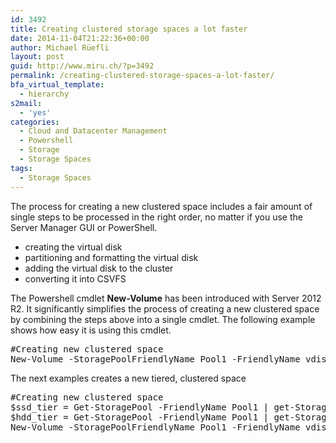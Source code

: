 ```yaml
---
id: 3492
title: Creating clustered storage spaces a lot faster
date: 2014-11-04T21:22:36+00:00
author: Michael Rüefli
layout: post
guid: http://www.miru.ch/?p=3492
permalink: /creating-clustered-storage-spaces-a-lot-faster/
bfa_virtual_template:
  - hierarchy
s2mail:
  - 'yes'
categories:
  - Cloud and Datacenter Management
  - Powershell
  - Storage
  - Storage Spaces
tags:
  - Storage Spaces
---
```

The process for creating a new clustered space includes a fair amount of single steps to be processed in the right order, no matter if you use the Server Manager GUI or PowerShell.

  * creating the virtual disk
  * partitioning and formatting the virtual disk
  * adding the virtual disk to the cluster
  * converting it into CSVFS

The Powershell cmdlet **New-Volume** has been introduced with Server 2012 R2. It significantly simplifies the process of creating a new clustered space by combining the steps above into a single cmdlet. The following example shows how easy it is using this cmdlet.

<pre>#Creating new clustered space
New-Volume -StoragePoolFriendlyName Pool1 -FriendlyName vdisk1 -PhysicalDiskRedundancy 3 -FileSystem CSVFS_NTFS  -NumberOfColumns 4 -ResiliencySettingName Mirror -Size 1TB</pre>

The next examples creates a new tiered, clustered space

<pre>#Creating new clustered space
$ssd_tier = Get-StoragePool -FriendlyName Pool1 | get-StorageTier | where {$_.Mediatype -eq 'SSD'}
$hdd_tier = Get-StoragePool -FriendlyName Pool1 | get-StorageTier | where {$_.Mediatype -eq 'HDD'}
New-Volume -StoragePoolFriendlyName Pool1 -FriendlyName vdisk1_tiered -PhysicalDiskRedundancy 3 -FileSystem CSVFS_NTFS  -NumberOfColumns 4 -ResiliencySettingName Mirror -StorageTiers $ssd_tier, $hdd_tier -StorageTierSizes 200GB,1TB</pre>